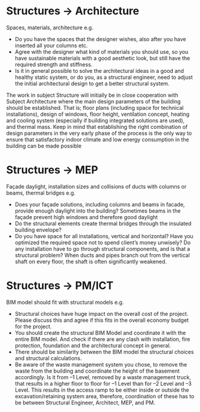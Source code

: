 # Structures -> Architecture

Spaces, materials, architecture e.g.
- Do you have the spaces that the designer wishes, also after you have inserted all your columns etc.
- Agree with the designer what kind of materials you should use, so you have sustainable materials with a good aesthetic look, but still have the required strength and stiffness.
- Is it in general possible to solve the architectural ideas in a good and healthy static system, or do you, as a structural engineer, need to adjust the initial architectural design to get a better structural system.

The work in subject Structure will initially be in close cooperation with Subject Architecture where the main design parameters of the building should be established. That is; floor plans (including space for technical installations), design of windows, floor height, ventilation concept, heating and cooling system (especially if building integrated solutions are used), and thermal mass. Keep in mind that establishing the right combination of design parameters in the very early phase of the process is the only way to ensure that satisfactory indoor climate and low energy consumption in the building can be made possible

# Structures -> MEP

Façade daylight, installation sizes and collisions of ducts with columns or beams, thermal bridges e.g.
- Does your façade solutions, including columns and beams in facade, provide enough daylight into the building? Sometimes beams in the façade prevent high windows and therefore good daylight
- Do the structural elements create thermal bridges through the insulated building envelope?
- Do you have space for all installations, vertical and horizontal? Have you optimized the required space not to spend client’s money unwisely? Do any installation have to go through structural components, and is that a structural problem? When ducts and pipes branch out from the vertical shaft on every floor, the shaft is often significantly weakened.

# Structures -> PM/ICT

BIM model should fit with structural models e.g.
- Structural choices have huge impact on the overall cost of the project. Please discuss this and agree if this fits in the overall economy budget for the project.
- You should create the structural BIM Model and coordinate it with the entire BIM model. And check if there are any clash with installation, fire protection, foundation and the architectural concept in general.
- There should be similarity between the BIM model the structural choices and structural calculations.
- Be aware of the waste management system you chose, to remove the waste from the building and coordinate the height of the basement accordingly. Is it from –1 Level, removed by a waste management truck, that results in a higher floor to floor for –1 Level than for –2 Level and –3 Level. This results in the access ramp to be either inside or outside the excavation/retaining system area, therefore, coordination of these has to be between Structural Engineer, Architect, MEP, and PM.
